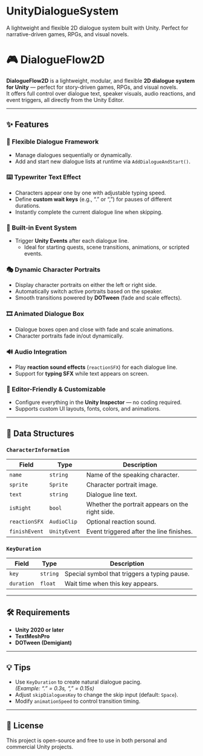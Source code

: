 # UnityDialogueSystem
A lightweight and flexible 2D dialogue system built with Unity. Perfect for narrative-driven games, RPGs, and visual novels.

# 🎮 DialogueFlow2D

**DialogueFlow2D** is a lightweight, modular, and flexible **2D dialogue system for Unity** — perfect for story-driven games, RPGs, and visual novels.  
It offers full control over dialogue text, speaker visuals, audio reactions, and event triggers, all directly from the Unity Editor.

---

## ✨ Features

### 🧩 Flexible Dialogue Framework
- Manage dialogues sequentially or dynamically.
- Add and start new dialogue lists at runtime via `AddDialogueAndStart()`.

### ⌨️ Typewriter Text Effect
- Characters appear one by one with adjustable typing speed.
- Define **custom wait keys** (e.g., “.” or “,”) for pauses of different durations.
- Instantly complete the current dialogue line when skipping.

### 🧠 Built-in Event System
- Trigger **Unity Events** after each dialogue line.
  - Ideal for starting quests, scene transitions, animations, or scripted events.

### 🎭 Dynamic Character Portraits
- Display character portraits on either the left or right side.
- Automatically switch active portraits based on the speaker.
- Smooth transitions powered by **DOTween** (fade and scale effects).

### 🎞️ Animated Dialogue Box
- Dialogue boxes open and close with fade and scale animations.
- Character portraits fade in/out dynamically.

### 🔊 Audio Integration
- Play **reaction sound effects** (`reactionSFX`) for each dialogue line.
- Support for **typing SFX** while text appears on screen.

### 🎨 Editor-Friendly & Customizable
- Configure everything in the **Unity Inspector** — no coding required.
- Supports custom UI layouts, fonts, colors, and animations.

---

## 🧱 Data Structures

### `CharacterInformation`
| Field | Type | Description |
|-------|------|-------------|
| `name` | `string` | Name of the speaking character. |
| `sprite` | `Sprite` | Character portrait image. |
| `text` | `string` | Dialogue line text. |
| `isRight` | `bool` | Whether the portrait appears on the right side. |
| `reactionSFX` | `AudioClip` | Optional reaction sound. |
| `finishEvent` | `UnityEvent` | Event triggered after the line finishes. |

### `KeyDuration`
| Field | Type | Description |
|-------|------|-------------|
| `key` | `string` | Special symbol that triggers a typing pause. |
| `duration` | `float` | Wait time when this key appears. |

---

## 🛠 Requirements
- **Unity 2020 or later**
- **TextMeshPro**
- **DOTween (Demigiant)**

---

## 💡 Tips
- Use `KeyDuration` to create natural dialogue pacing.  
  *(Example: “.” = 0.3s, “,” = 0.15s)*  
- Adjust `skipDialoguesKey` to change the skip input (default: `Space`).  
- Modify `animationSpeed` to control transition timing.

---

## 🧾 License
This project is open-source and free to use in both personal and commercial Unity projects.

